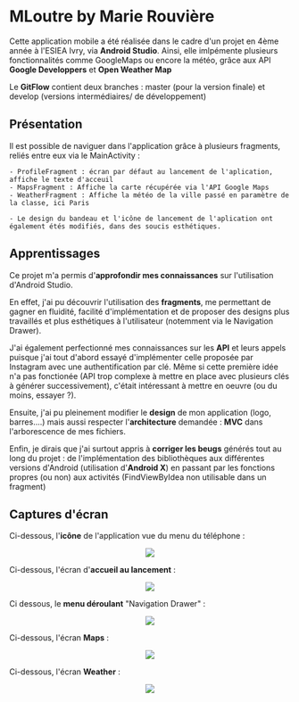 # MLoutre by Marie Rouvière

Cette application mobile a été réalisée dans le cadre d'un projet en 4ème année à l'ESIEA Ivry, via **Android Studio**.
Ainsi, elle imlpémente plusieurs fonctionnalités comme GoogleMaps ou encore la météo, grâce aux API **Google Developpers** et **Open Weather Map**


Le **GitFlow** contient deux branches : master (pour la version finale) et develop (versions intermédiaires/ de développement)

## Présentation

Il est possible de naviguer dans l'application grâce à plusieurs fragments, reliés entre eux via le MainActivity :

    - ProfileFragment : écran par défaut au lancement de l'aplication, affiche le texte d'acceuil
    - MapsFragment : Affiche la carte récupérée via l'API Google Maps
    - WeatherFragment : Affiche la météo de la ville passé en paramètre de la classe, ici Paris
  
    - Le design du bandeau et l'icône de lancement de l'aplication ont également étés modifiés, dans des soucis esthétiques.

## Apprentissages

Ce projet m'a permis d'**approfondir mes connaissances** sur l'utilisation d'Android Studio.

En effet, j'ai pu découvrir l'utilisation des **fragments**, me permettant de gagner en fluidité, facilité d'implémentation et de proposer des designs plus travaillés et plus esthétiques à l'utilisateur (notemment via le Navigation Drawer). 

J'ai également perfectionné mes connaissances sur les **API** et leurs appels puisque j'ai tout d'abord essayé d'implémenter celle proposée par Instagram avec une authentification par clé. Même si cette première idée n'a pas fonctionée (API trop complexe à mettre en place avec plusieurs clés à générer successivement), c'était intéressant à mettre en oeuvre (ou du moins, essayer ?).

Ensuite, j'ai pu pleinement modifier le **design** de mon application (logo, barres....) mais aussi respecter l'**architecture** demandée : **MVC** dans l'arborescence de mes fichiers.

Enfin, je dirais que j'ai surtout appris à **corriger les beugs** générés tout au long du projet : de l'implémentation des bibliothèques aux différentes versions d'Android (utilisation d'**Android X**) en passant par les fonctions propres (ou non) aux activités (FindViewByIdea non utilisable dans un fragment)

## Captures d'écran

Ci-dessous, l'**icône** de l'application vue du menu du téléphone :
<p align="center">
<img src="https://zupimages.net/up/19/51/dsvg.png">
</p>

Ci-dessous, l'écran d'**accueil au lancement** :
<p align="center">
<img src="https://zupimages.net/up/19/51/s66q.png">
</p>

Ci dessous, le **menu déroulant** "Navigation Drawer" :
<p align="center">
<img src="https://zupimages.net/up/19/51/s4po.png">
</p>

Ci-dessous, l'écran **Maps** :
<p align="center">
<img src="https://zupimages.net/up/19/51/327b.png">
</p>

Ci-dessous, l'écran **Weather** :
<p align="center">
<img src="https://zupimages.net/up/19/51/zzwf.png">
</p>


